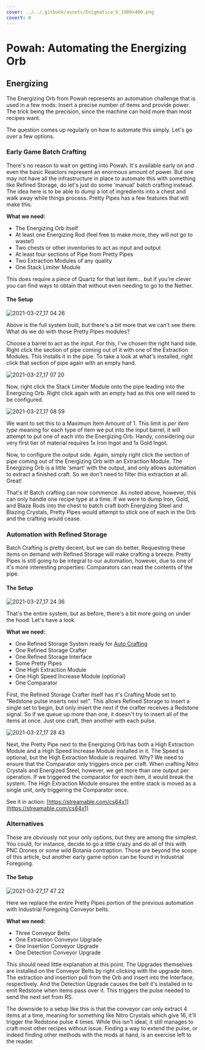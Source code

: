 ```yaml
---
cover: ../../.gitbook/assets/Enigmatica_6_1900x400.png
coverY: 0
---
```


# Powah: Automating the Energizing Orb

## Energizing

The Energizing Orb from Powah represents an automation challenge that is used in a few mods: Insert a precise number of items and provide power. The trick being the precision, since the machine can hold more than most recipes want.

The question comes up regularly on how to automate this simply. Let's go over a few options.

### Early Game Batch Crafting

There's no reason to wait on getting into Powah. It's available early on and even the basic Reactors represent an enormous amount of power. But one may not have all the infrastructure in place to automate this with something like Refined Storage, do let's just do some 'manual' batch crafting instead. The idea here is to be able to dump a lot of ingredients into a chest and walk away while things process. Pretty Pipes has a few features that will make this.

**What we need:**

* The Energizing Orb itself
* At least one Energizing Rod (feel free to make more, they will not go to waste!)
* Two chests or other inventories to act as input and output
* At least four sections of Pipe from Pretty Pipes
* Two Extraction Modules of any quality
* One Stack Limiter Module

This does require a piece of Quartz for that last item... but if you're clever you can find ways to obtain that without even needing to go to the Nether.

#### The Setup

![2021-03-27\_17 04 26](https://user-images.githubusercontent.com/9543430/112734818-81899380-8f1e-11eb-9c38-e731f4758852.png)

Above is the full system built, but there's a bit more that we can't see there. What do we do with those Pretty Pipes modules?

Choose a barrel to act as the input. For this, I've chosen the right hand side. Right click the section of pipe coming out of it with one of the Extraction Modules. This installs it in the pipe. To take a look at what's installed, right click that section of pipe again with an empty hand.

![2021-03-27\_17 07 20](https://user-images.githubusercontent.com/9543430/112734891-e9d87500-8f1e-11eb-900b-ee34e91a72fb.png)

Now, right click the Stack Limiter Module onto the pipe leading into the Energizing Orb. Right click again with an empty had as this one will need to be configured.

![2021-03-27\_17 08 59](https://user-images.githubusercontent.com/9543430/112734933-21dfb800-8f1f-11eb-8e88-dfd41f5dbf36.png)

We want to set this to a Maximum Item Amount of 1. This limit is _per item type_ meaning for each type of item we put into the input barrel, it will attempt to put one of each into the Energizing Orb. Handy, considering our very first tier of material requires 1x Iron Ingot and 1x Gold Ingot.

Now, to configure the output side. Again, simply right click the section of pipe coming out of the Energizing Orb with an Extraction Module. The Energizing Orb is a little 'smart' with the output, and only allows automation to extract a finished craft. So we don't need to filter this extraction at all. Great!

That's it! Batch crafting can now commence. As noted above, however, this can only handle one recipe type at a time. If we were to dump Iron, Gold, and Blaze Rods into the chest to batch craft both Energizing Steel and Blazing Crystals, Pretty Pipes would attempt to stick one of each in the Orb and the crafting would cease.

### Automation with Refined Storage

Batch Crafting is pretty decent, but we can do better. Requesting these items on demand with Refined Storage will make crafting a breeze. Pretty Pipes is still going to be integral to our automation, however, due to one of it's more interesting properties: Comparators can read the contents of the pipe.

#### The Setup

![2021-03-27\_17 24 36](https://user-images.githubusercontent.com/9543430/112735286-548ab000-8f21-11eb-8dac-a76f1ae8033c.png)

That's the entire system, but as before, there's a bit more going on under the hood. Let's have a look.

**What we need:**

* One Refined Storage System ready for [Auto Crafting](https://refinedmods.com/refined-storage/wiki/getting-started-with-autocrafting.html)
* One Refined Storage Crafter
* One Refined Storage Interface
* Some Pretty Pipes
* One High Extraction Module
* One High Speed Increase Module (optional)
* One Comparator

First, the Refined Storage Crafter itself has it's Crafting Mode set to "Redstone pulse inserts next set". This allows Refined Storage to insert a single set to begin, but only insert the next if the crafter receives a Redstone signal. So if we queue up more than one, it doesn't try to insert all of the items at once. Just one craft, then another with each pulse.

![2021-03-27\_17 28 43](https://user-images.githubusercontent.com/9543430/112735452-76386700-8f22-11eb-80f7-59c4adfcf039.png)

Next, the Pretty Pipe next to the Energizing Orb has both a High Extraction Module and a High Speed Increase Module installed in it. The Speed is optional, but the High Extraction Module is required. Why? We need to ensure that the Comparator only triggers once per craft. When crafting Nitro Crystals and Energized Steel, however, we get more than one output per operation. If we triggered the comparator for each item, it would break the system. The High Extraction Module ensures the entire stack is moved as a single unit, only triggering the Comparator once.

See it in action: [https://streamable.com/cs64x1](https://streamable.com/cs64x1)

### Alternatives

These are obviously not your only options, but they are among the simplest. You could, for instance, decide to go a little crazy and do all of this with PNC Drones or some wild Botania contraption. Those are beyond the scope of this article, but another early game option can be found in Industrial Foregoing.

#### The Setup

![2021-03-27\_17 47 22](https://user-images.githubusercontent.com/9543430/112735814-8e10ea80-8f24-11eb-9e3d-1ad964042a16.png)

Here we replace the entire Pretty Pipes portion of the previous automation with Industrial Foregoing Conveyor belts.

**What we need:**

* Three Conveyor Belts
* One Extraction Conveyor Upgrade
* One Insertion Conveyor Upgrade
* One Detection Conveyor Upgrade

This should need little explanation at this point. The Upgrades themselves are installed on the Conveyor Belts by right clicking with the upgrade item. The extraction and insertion pull from the Orb and insert into the Interface, respectively. And the Detection Upgrade causes the belt it's installed in to emit Redstone when items pass over it. This triggers the pulse needed to send the next set from RS.

The downside to a setup like this is that the conveyor can only extract 4 items at a time, meaning for something like Nitro Crystals which give 16, it'll trigger the Redstone pulse 4 times. While this isn't ideal, it still manages to craft most other recipes without issue. Finding a way to extend the pulse, or indeed finding other methods with the mods at hand, is an exercise left to the reader.
